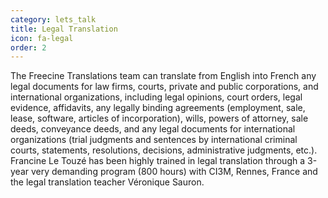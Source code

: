 ```yaml
---
category: lets_talk
title: Legal Translation
icon: fa-legal
order: 2
---
```

The Freecine Translations team can translate from English into French any legal documents for law firms, courts, private and public corporations, and international organizations, including legal opinions, court orders, legal evidence, affidavits, any legally binding agreements (employment, sale, lease, software, articles of incorporation), wills, powers of attorney, sale deeds, conveyance deeds, and any legal documents for international organizations (trial judgments and sentences by international criminal courts, statements, resolutions, decisions, administrative judgments, etc.). Francine Le Touzé has been highly trained in legal translation through a 3-year very demanding program (800 hours) with CI3M, Rennes, France and the legal translation teacher Véronique Sauron.
